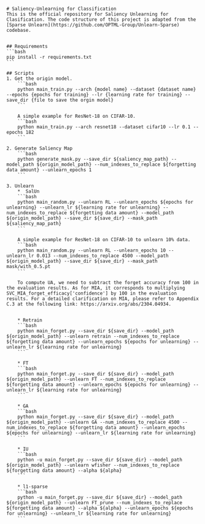     # Saliency-Unlearning for Classification
    This is the official repository for Saliency Unlearning for Clasification. The code structure of this project is adapted from the [Sparse Unlearn](https://github.com/OPTML-Group/Unlearn-Sparse) codebase.


    ## Requirements
    ```bash
    pip install -r requirements.txt
    ```

    ## Scripts
    1. Get the origin model.
        ```bash
        python main_train.py --arch {model name} --dataset {dataset name} --epochs {epochs for training} --lr {learning rate for training} --save_dir {file to save the orgin model}
        ```

        A simple example for ResNet-18 on CIFAR-10.
        ```bash
        python main_train.py --arch resnet18 --dataset cifar10 --lr 0.1 --epochs 182
        ```

    2. Generate Saliency Map
        ```bash
        python generate_mask.py --save_dir ${saliency_map_path} --model_path ${origin_model_path} --num_indexes_to_replace ${forgetting data amount} --unlearn_epochs 1
        ```

    3. Unlearn
        *  SalUn
        ```bash
        python main_random.py --unlearn RL --unlearn_epochs ${epochs for unlearning} --unlearn_lr ${learning rate for unlearning} --num_indexes_to_replace ${forgetting data amount} --model_path ${origin_model_path} --save_dir ${save_dir} --mask_path ${saliency_map_path}
        ```

        A simple example for ResNet-18 on CIFAR-10 to unlearn 10% data.
        ```bash
        python main_random.py --unlearn RL --unlearn_epochs 10 --unlearn_lr 0.013 --num_indexes_to_replace 4500 --model_path ${origin_model_path} --save_dir ${save_dir} --mask_path mask/with_0.5.pt
        ```

        To compute UA, we need to subtract the forget accuracy from 100 in the evaluation results. As for MIA, it corresponds to multiplying SVC_MIA_forget_efficacy['confidence'] by 100 in the evaluation results. For a detailed clarification on MIA, please refer to Appendix C.3 at the following link: https://arxiv.org/abs/2304.04934.


        * Retrain
        ```bash
        python main_forget.py --save_dir ${save_dir} --model_path ${origin_model_path} --unlearn retrain --num_indexes_to_replace ${forgetting data amount} --unlearn_epochs ${epochs for unlearning} --unlearn_lr ${learning rate for unlearning}
        ```

        * FT
        ```bash
        python main_forget.py --save_dir ${save_dir} --model_path ${origin_model_path} --unlearn FT --num_indexes_to_replace ${forgetting data amount} --unlearn_epochs ${epochs for unlearning} --unlearn_lr ${learning rate for unlearning}
        ```

        * GA
        ```bash
        python main_forget.py --save_dir ${save_dir} --model_path ${origin_model_path} --unlearn GA --num_indexes_to_replace 4500 --num_indexes_to_replace ${forgetting data amount} --unlearn_epochs ${epochs for unlearning} --unlearn_lr ${learning rate for unlearning}
        ```

        * IU
        ```bash
        python -u main_forget.py --save_dir ${save_dir} --model_path ${origin_model_path} --unlearn wfisher --num_indexes_to_replace ${forgetting data amount} --alpha ${alpha}
        ```

        * l1-sparse
        ```bash
        python -u main_forget.py --save_dir ${save_dir} --model_path ${origin_model_path} --unlearn FT_prune --num_indexes_to_replace ${forgetting data amount} --alpha ${alpha} --unlearn_epochs ${epochs for unlearning} --unlearn_lr ${learning rate for unlearning}
        ```